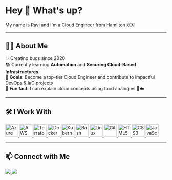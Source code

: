 <h1 align="left">Hey 👋 What's up?</h1>

<p align="left">My name is Ravi and I'm a Cloud Engineer from Hamilton 🇨🇦</p>

---

<h2 align="left">👨‍💻 About Me</h2>

✨ Creating bugs since 2020  
📚 Currently learning **Automation** and **Securing Cloud-Based Infrastructures**  
🎯 **Goals**: Become a top-tier Cloud Engineer and contribute to impactful DevOps & IaC projects  
🎲 **Fun fact**: I can explain cloud concepts using food analogies 🍔☁️

---

<h2 align="left">🛠️ I Work With</h2>

<p align="left">
  <a href="https://azure.microsoft.com/" target="_blank">
    <img src="https://cdn.jsdelivr.net/gh/devicons/devicon/icons/azure/azure-original.svg" style="height:40px;" alt="Azure"/>
  </a>
  <a href="https://aws.amazon.com/" target="_blank">
    <img src="https://cdn.jsdelivr.net/gh/devicons/devicon/icons/amazonwebservices/amazonwebservices-line-wordmark.svg" style="height:40px;" alt="AWS"/>
  </a>
  <a href="https://developer.hashicorp.com/terraform" target="_blank">
    <img src="https://cdn.jsdelivr.net/gh/devicons/devicon/icons/terraform/terraform-original.svg" style="height:40px;" alt="Terraform"/>
  </a>
  <a href="https://www.docker.com/" target="_blank">
    <img src="https://cdn.jsdelivr.net/gh/devicons/devicon/icons/docker/docker-original.svg" style="height:40px;" alt="Docker"/>
  </a>
  <a href="https://kubernetes.io/" target="_blank">
    <img src="https://cdn.jsdelivr.net/gh/devicons/devicon/icons/kubernetes/kubernetes-plain.svg" style="height:40px;" alt="Kubernetes"/>
  </a>
  <a href="https://www.gnu.org/software/bash/" target="_blank">
    <img src="https://cdn.jsdelivr.net/gh/devicons/devicon/icons/bash/bash-original.svg" style="height:40px;" alt="Bash"/>
  </a>
  <a href="https://www.linux.org/" target="_blank">
    <img src="https://cdn.jsdelivr.net/gh/devicons/devicon/icons/linux/linux-original.svg" style="height:40px;" alt="Linux"/>
  </a>
  <a href="https://git-scm.com/" target="_blank">
    <img src="https://cdn.jsdelivr.net/gh/devicons/devicon/icons/git/git-original.svg" style="height:40px;" alt="Git"/>
  </a>
  <a href="https://developer.mozilla.org/en-US/docs/Web/HTML" target="_blank">
    <img src="https://cdn.jsdelivr.net/gh/devicons/devicon/icons/html5/html5-original.svg" style="height:40px;" alt="HTML5"/>
  </a>
  <a href="https://developer.mozilla.org/en-US/docs/Web/CSS" target="_blank">
    <img src="https://cdn.jsdelivr.net/gh/devicons/devicon/icons/css3/css3-original.svg" style="height:40px;" alt="CSS3"/>
  </a>
  <a href="https://developer.mozilla.org/en-US/docs/Web/JavaScript" target="_blank">
    <img src="https://cdn.jsdelivr.net/gh/devicons/devicon/icons/javascript/javascript-original.svg" style="height:40px;" alt="JavaScript"/>
  </a>
</p>

---

<h2 align="left">📫 Connect with Me</h2>

<p align="left">
  <a href="https://www.linkedin.com/in/yourlinkedin" target="_blank">
    <img src="https://img.shields.io/badge/LinkedIn-blue?logo=linkedin&style=for-the-badge" />
  </a>
  <a href="mailto:youremail@example.com">
    <img src="https://img.shields.io/badge/Email-D14836?style=for-the-badge&logo=gmail&logoColor=white" />
  </a>
</p>

